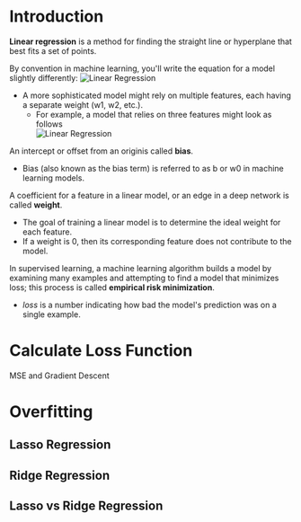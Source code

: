 # Introduction

**Linear regression** is a method for finding the straight line or hyperplane that best fits a set of points.

By convention in machine learning, you'll write the equation for a model slightly differently:
![Linear Regression](./img/linear-regression.png "Linear Regression")

- A more sophisticated model might rely on multiple features, each having a separate weight (w1, w2, etc.).
  - For example, a model that relies on three features might look as follows  
    ![Linear Regression](./img/linear-regression-more-feature.png "Linear Regression")

An intercept or offset from an originis called **bias**.

- Bias (also known as the bias term) is referred to as b or w0 in machine learning models.

A coefficient for a feature in a linear model, or an edge in a deep network is called **weight**.

- The goal of training a linear model is to determine the ideal weight for each feature.
- If a weight is 0, then its corresponding feature does not contribute to the model.

In supervised learning, a machine learning algorithm builds a model by examining many examples and attempting to find a model that minimizes loss; this process is called **empirical risk minimization**.

- _loss_ is a number indicating how bad the model's prediction was on a single example.

# Calculate Loss Function

MSE and Gradient Descent

# Overfitting

## Lasso Regression

## Ridge Regression

## Lasso vs Ridge Regression
